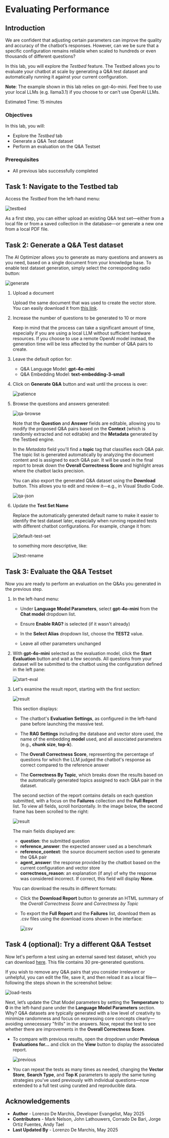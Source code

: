# Evaluating Performance

## Introduction

We are confident that adjusting certain parameters can improve the quality and accuracy of the chatbot’s responses. However, can we be sure that a specific configuration remains reliable when scaled to hundreds or even thousands of different questions?

In this lab, you will explore the *Testbed* feature. The Testbed allows you to evaluate your chatbot at scale by generating a Q&A test dataset and automatically running it against your current configuration.

**Note**: The example shown in this lab relies on gpt-4o-mini. Feel free to use your local LLMs (e.g. llama3.1) if you choose to or can't use OpenAI LLMs.

Estimated Time: 15 minutes

### Objectives

In this lab, you will:

* Explore the *Testbed* tab
* Generate a Q&A Test dataset
* Perform an evaluation on the Q&A Testset

### Prerequisites

* All previous labs successfully completed

## Task 1: Navigate to the Testbed tab

Access the *Testbed* from the left-hand menu:

![testbed](./images/testbed.png)

As a first step, you can either upload an existing Q&A test set—either from a local file or from a saved collection in the database—or generate a new one from a local PDF file.

## Task 2: Generate a Q&A Test dataset

The AI Optimizer allows you to generate as many questions and answers as you need, based on a single document from your knowledge base. To enable test dataset generation, simply select the corresponding radio button:

![generate](./images/generatenew.png)

1. Upload a document

    Upload the same document that was used to create the vector store. You can easily download it from [this link](https://docs.oracle.com/en/database/oracle/oracle-database/23/vecse/ai-vector-search-users-guide.pdf).

2. Increase the number of questions to be generated to 10 or more

    Keep in mind that the process can take a significant amount of time, especially if you are using a local LLM without sufficient hardware resources. If you choose to use a remote OpenAI model instead, the generation time will be less affected by the number of Q&A pairs to create.

3. Leave the default option for:
    * Q&A Language Model: **gpt-4o-mini**
    * Q&A Embedding Model: **text-embedding-3-small**

4. Click on **Generate Q&A** button and wait until the process is over:

    ![patience](./images/patience.png)

5. Browse the questions and answers generated:

    ![qa-browse](./images/qa-browse.png)

    Note that the **Question** and **Answer** fields are editable, allowing you to modify the proposed Q&A pairs based on the **Context** (which is randomly extracted and not editable) and the **Metadata** generated by the Testbed engine.

    In the *Metadata* field you'll find a **topic** tag that classifies each Q&A pair. The topic list is generated automatically by analyzing the document content and is assigned to each Q&A pair. It will be used in the final report to break down the **Overall Correctness Score** and highlight areas where the chatbot lacks precision.

    You can also export the generated Q&A dataset using the **Download** button. This allows you to edit and review it—e.g., in Visual Studio Code.

    ![qa-json](./images/qa-json.png)

6. Update the **Test Set Name**

    Replace the automatically generated default name to make it easier to identify the test dataset later, especially when running repeated tests with different chatbot configurations. For example, change it from:

    ![default-test-set](./images/default-test-set.png)

    to something more descriptive, like:

      ![test-rename](./images/test-rename.png)

## Task 3: Evaluate the Q&A Testset

Now you are ready to perform an evaluation on the Q&As you generated in the previous step.

1. In the left-hand menu:

    * Under **Language Model Parameters**, select **gpt-4o-mini** from the **Chat model** dropdown list.

    * Ensure **Enable RAG?** is selected (if it wasn't already)

    * In the **Select Alias** dropdown list, choose the **TEST2** value.

    * Leave all other parameters unchanged

2. With **gpt-4o-mini** selected as the evaluation model, click the **Start Evaluation** button and wait a few seconds. All questions from your dataset will be submitted to the chatbot using the configuration defined in the left pane:

    ![start-eval](./images/start-eval.png)

3. Let's examine the result report, starting with the first section:

    ![result](./images/result-topic.png)

    This section displays:

      * The chatbot's **Evaluation Settings**, as configured in the left-hand pane before launching the massive test.

      * The **RAG Settings** including the database and vector store used, the name of the embedding **model** used, and all associated parameters (e.g., **chunk size**, **top-k**).

      * The **Overall Correctness Score**, representing the percentage of questions for which the LLM judged the chatbot's response as correct compared to the reference answer

      * The **Correctness By Topic**, which breaks down the results based on the automatically generated topics assigned to each Q&A pair in the dataset.

    The second section of the report contains details on each question submitted, with a focus on the **Failures** collection and the **Full Report** list. To view all fields, scroll horizontally. In the image below, the second frame has been scrolled to the right:

      ![result](./images/result-question.png)

    The main fields displayed are:

      * **question**: the submitted question
      * **reference_answer**: the expected answer used as a benchmark
      * **reference_context**: the source document section used to generate the Q&A pair
      * **agent_answer**: the response provided by the chatbot based on the current configuration and vector store
      * **correctness_reason**: an explanation (if any) of why the response was considered incorrect. If correct, this field will display **None**.

      You can download the results in different formats:

      * Click the **Download Report** button to generate an HTML summary of the *Overall Correctness Score* and *Correctness by Topic*

      * To export the **Full Report** and the **Failures** list, download them as .csv files using the download icons shown in the interface:

        ![csv](./images/download-csv.png)

## Task 4 (optional): Try a different Q&A Testset

Now let's perform a test using an external saved test dataset, which you can download [here](https://raw.githubusercontent.com/markxnelson/developer/refs/heads/main/ai-optimizer/getting_started-30_testset.json). This file contains 30 pre-generated questions.

If you wish to remove any Q&A pairs that you consider irrelevant or unhelpful, you can edit the file, save it, and then reload it as a local file—following the steps shown in the screenshot below:

  ![load-tests](./images/load-tests.png)

Next, let’s update the Chat Model parameters by setting the **Temperature** to **0** in the left-hand pane under the **Language Model Parameters** section.
Why? Q&A datasets are typically generated with a low level of creativity to minimize randomness and focus on expressing core concepts clearly—avoiding unnecessary "frills" in the answers.
Now, repeat the test to see whether there are improvements in the **Overall Correctness Score**.

* To compare with previous results, open the dropdown under **Previous Evaluations for...** and click on the **View** button to display the associated report.

  ![previous](./images/previous.png)

* You can repeat the tests as many times as needed, changing the **Vector Store**, **Search Type**, and **Top K** parameters to apply the same tuning strategies you've used previously with individual questions—now extended to a full test using curated and reproducible data.

## Acknowledgements

* **Author** - Lorenzo De Marchis, Developer Evangelist, May 2025
* **Contributors** - Mark Nelson, John Lathouwers, Corrado De Bari, Jorge Ortiz Fuentes, Andy Tael
* **Last Updated By** - Lorenzo De Marchis, May 2025
